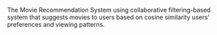 The Movie Recommendation System using collaborative filtering-based system that suggests movies to users based on cosine similarity users' preferences and viewing patterns.
